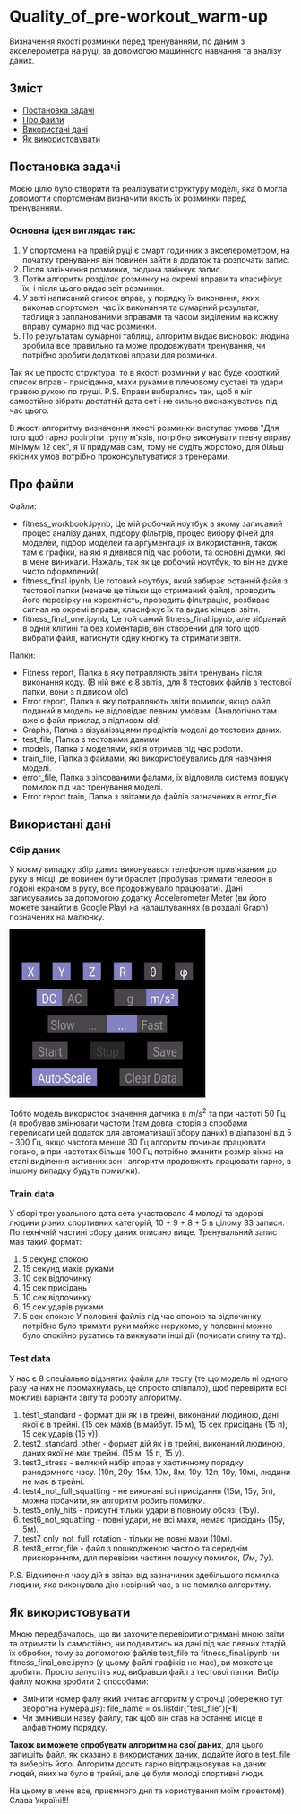 # Quality_of_pre-workout_warm-up
Визначення якості розминки перед тренуванням, по даним з акселерометра на руці, за допомогою машинного навчання та аналізу даних.
## Зміст

- [Постановка задачі](#постановка-задачі)
- [Про файли](#про-файли)
- [Використані дані](#використані-дані)
- [Як використовувати](#як-використовувати)

## Постановка задачі
Моєю цілю було створити та реалізувати структуру моделі, яка б могла допомогти спортсменам визначити якість їх розминки перед тренуванням.
### Основна ідея виглядає так:
1) У спортсмена на правій руці є смарт годинник з акселерометром, на початку тренування він повинен зайти в додаток та розпочати запис.
2) Після закінчення розминки, людина закінчує запис.
3) Потім алгоритм розділяє розминку на окремі вправи та класифікує їх, і після цього видає звіт розминки.
4) У звіті написаний список вправ, у порядку їх виконання, яких виконав спортсмен, час їх виконання та сумарний результат, таблиця з запланованими вправами та часом виділеним на кожну вправу сумарно під час розминки.
5) По результатам сумарної таблиці, алгоритм видає висновок: людина зробила все правильно та може продовжувати тренування, чи потрібно зробити додаткові вправи для розминки.

Так як це просто структура, то в якості розминки у нас буде короткий список вправ - присідання, махи руками в плечовому суставі та удари правою рукою по груші.
P.S. Вправи вибирались так, щоб я міг самостійно зібрати достатній дата сет і не сильно виснажуватись під час цього.

В якості алгоритму визначення якості розминки виступає умова "Для того щоб гарно розігріти групу м'язів, потрібно виконувати певну вправу мінімум 12 сек", я її придумав сам, тому не судіть жорстоко, для більш якісних умов потрібно проконсультуватися з тренерами.

## Про файли
Файли:
- fitness_workbook.ipynb, Це мій робочий ноутбук в якому записаний процес аналізу даних, підбору фільтрів, процес вибору фічей для моделей, підбор моделей та аргументація їх використання, також там є графіки, на які я дивився під час роботи, та основні думки, які в мене виникали. Нажаль, так як це робочий ноутбук, то він не дуже чисто оформлений(
- fitness_final.ipynb, Це готовий ноутбук, який забирає останній файл з тестової папки (неначе це тільки що отриманий файл), проводить його перевірку на коректність, проводить фільтрацію, розбиває сигнал на окремі вправи, класифікує їх та видає кінцеві звіти.
- fitness_final_one.ipynb, Це той самий fitness_final.ipynb, але зібраний в одній клітині та без коментарів, він створений для того щоб вибрати файл, натиснути одну кнопку та отримати звіти.

Папки:
- Fitness report, Папка в яку потрапляють звіти тренувань після виконання коду. (В ній вже є 8 звітів, для 8 тестових файлів з тестової папки, вони з підписом old)
- Error report, Папка в яку потрапляють звіти помилок, якщо файл поданий в модель не відповідає певним умовам. (Аналогічно там вже є файл приклад з підписом old)
- Graphs, Папка з візуалізаціями предіктів моделі до тестових даних.
- test_file, Папка з тестовими даними
- models, Папка з моделями, які я отримав під час роботи.
- train_file, Папка з файлами, які використовувались для навчання моделі.
- error_file, Папка з зіпсованими фалами, їх відловила система пошуку помилок під час тренування моделі.
- Error report train, Папка з звітами до файлів зазначених в error_file.

## Використані дані
### Сбір даних
У моєму випадку збір даних виконувався телефоном прив'язаним до руку в місці, де повинен бути браслет (пробував тримати телефон в лодоні екраном в руку, все продовжувало працювати).
Дані записувались за допомогою додатку Accelerometer Meter (ви його можете занайти в Google Play) на налаштуваннях (в роздалі Graph) позначених на малюнку.

<img src="app_settings.jpg" width="350" height="300" />

Тобто модель використоє значення датчика в 	$m/s^{2}$ та при частоті 50 Гц (я пробував змінювати частоти (там довга історія з спробами переписати цей додаток для автоматизації збору даних) в діапазоні від 5 - 300 Гц, якщо частота менше 30 Гц алгоритм починає працювати погано, а при частотах більше 100 Гц потрібно зманити розмір вікна на етапі виділення активних зон і алгоритм продовжить працювати гарно, в іншому випадку будуть помилки).

### Train data
У сборі тренувального дата сета участвовало 4 молоді та здорові людини різних спортивних категорій, 10 + 9 + 8 + 5 в цілому 33 записи. 
По технічній частині сбору даних описано вище.
Тренувальний запис мав такий формат:
1. 5 секунд спокою
2. 15 секунд махів руками
3. 10 сек відпочинку
4. 15 сек присідань
5. 10 сек відпочинку
6. 15 сек ударів руками
7. 5 сек спокою
У половині файлів під час спокою та відпочинку потрібно було тримати руки майже нерухомо, у половині можно було спокійно рухатись та викнувати інші дії (почисати спину та тд).
### Test data
У нас є 8 спеціально відзнятих файли для тесту (те що модель ні одного разу на них не промахнулась, це спросто співпало), щоб перевірити всі можливі варіанти звіту та роботу алгоритму.
1. test1_standard - формат дій як і в трейні, виконаний людиною, дані якої є в трейні. (15 сек махів (в майбут. 15 м), 15 сек присідань (15 п), 15 сек ударів (15 у)).
2. test2_standard_other - формат дій як і в трейні, виконаний людиною, даних якої не має трейні. (15 м, 15 п, 15 у).
3. test3_stress - великий набір вправ у хаотичному порядку ранодомного часу. (10п, 20у, 15м, 10м, 8м, 10у, 12п, 10у, 10м), людини не має в трейні.
4. test4_not_full_squatting - не виконані всі присідання (15м, 15у, 5п), можна побачити, як алгоритм робить помилки.
5. test5_only_hits - присутні тільки удари в повному обсязі (15у).
6. test6_not_squatting - повні удари, не всі махи, немає присідань (15у, 5м).
7. test7_only_not_full_rotation - тільки не повні махи (10м).
8. test8_error_file - файл з пошкодженою частою та середнім прискоренням, для перевірки частини пошуку помилок, (7м, 7у).

P.S. Відхилення часу дій в звітах від зазначиних здебільшого помилка людини, яка виконувала дію невірний час, а не помилка алгоритму.

## Як використовувати
Мною передбачалось, що ви захочите перевірити отримані мною звіти та отримати Їх самостійно, чи подивитись на дані під час певних стадій їх обробки, тому за допомогою файлів test_file та fitness_final.ipynb чи fitness_final_one.ipynb (у цьому файлі графіків не має), ви можете це зробити.
Просто запустіть код вибравши файл з тестової папки.
Вибір файлу можна зробити 2 способами:
- Змінити номер фалу який зчитає алгоритм у строчці (обережно тут зворотна нумерація):
file_name = os.listdir("test_file")[**-1**]
- Чи змінивши назву файлу, так щоб він став на останнє місце в алфавітному порядку.

**Також ви можете спробувати алгоритм на свої даних**, для цього запишіть файл, як сказано в [використаних даних](#використані-дані), додайте його в test_file та виберіть його. Алгоритм досить гарно відпрацьовував на даних людей, яких не було в трейні, але це були молоді спортивні люди.

На цьому в мене все, приємного дня та користування моїм проектом))
Слава Україні!!!

